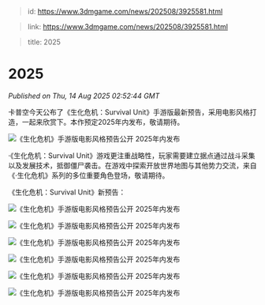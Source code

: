 > id: https://www.3dmgame.com/news/202508/3925581.html

> link: https://www.3dmgame.com/news/202508/3925581.html

> title: 2025

# 2025
_Published on Thu, 14 Aug 2025 02:52:44 GMT_

卡普空今天公布了《生化危机：Survival Unit》手游版最新预告，采用电影风格打造，一起来欣赏下。本作预定2025年内发布，敬请期待。

![《生化危机》手游版电影风格预告公开 2025年内发布](https://img.3dmgame.com/uploads/images/news/20250814/1755139878_422247_jpg_r.jpg)

·《生化危机：Survival Unit》游戏更注重战略性，玩家需要建立据点通过战斗采集以及发展技术，抵御僵尸袭击。在游戏中探索开放世界地图与其他势力交流，来自《·生化危机》系列的多位重要角色登场，敬请期待。

《生化危机：Survival Unit》新预告：

![《生化危机》手游版电影风格预告公开 2025年内发布](https://img.3dmgame.com/uploads/images/news/20250814/1755139902_415312.png)

![《生化危机》手游版电影风格预告公开 2025年内发布](https://img.3dmgame.com/uploads/images/news/20250814/1755139903_680795.png)

![《生化危机》手游版电影风格预告公开 2025年内发布](https://img.3dmgame.com/uploads/images/news/20250814/1755139903_573775.png)

![《生化危机》手游版电影风格预告公开 2025年内发布](https://img.3dmgame.com/uploads/images/news/20250814/1755139905_938943.png)

![《生化危机》手游版电影风格预告公开 2025年内发布](https://img.3dmgame.com/uploads/images/news/20250814/1755139905_989048.png)

![《生化危机》手游版电影风格预告公开 2025年内发布](https://img.3dmgame.com/uploads/images/news/20250814/1755139906_617163.png)
